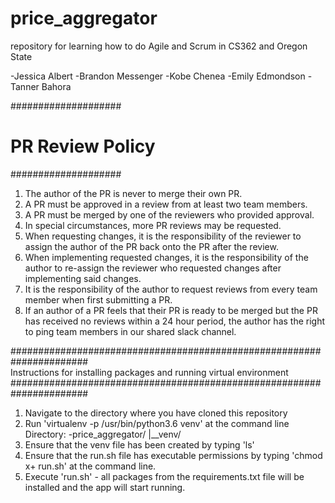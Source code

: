 # price_aggregator
repository for learning how to do Agile and Scrum in CS362 and Oregon State

-Jessica Albert
-Brandon Messenger
-Kobe Chenea
-Emily Edmondson
-Tanner Bahora

####################
# PR Review Policy #
####################

1) The author of the PR is never to merge their own PR. 
2) A PR must be approved in a review from at least two team members.
3) A PR must be merged by one of the reviewers who provided approval.
4) In special circumstances, more PR reviews may be requested.
5) When requesting changes, it is the responsibility of the reviewer
to assign the author of the PR back onto the PR after the review.
6) When implementing requested changes, it is the responsibility of
the author to re-assign the reviewer who requested changes after
implementing said changes.
7) It is the responsibility of the author to request reviews from
every team member when first submitting a PR.
7) If an author of a PR feels that their PR is ready to be merged
but the PR has received no reviews within a 24 hour period, the author
has the right to ping team members in our shared slack channel.

######################################################################                                                               
Instructions for installing packages and running virtual environment
######################################################################
1) Navigate to the directory where you have cloned this repository
2) Run 'virtualenv -p /usr/bin/python3.6 venv' at the command line
        Directory:
        -price_aggregator/
        |__venv/
3) Ensure that the venv file has been created by typing 'ls'
4) Ensure that the run.sh file has executable permissions by typing 
   'chmod x+ run.sh' at the command line.
5) Execute 'run.sh' - all packages from the requirements.txt file will
   be installed and the app will start running. 

